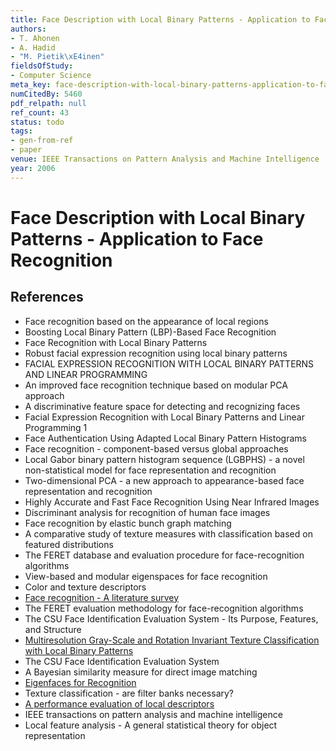 ```yaml
---
title: Face Description with Local Binary Patterns - Application to Face Recognition
authors:
- T. Ahonen
- A. Hadid
- "M. Pietik\xE4inen"
fieldsOfStudy:
- Computer Science
meta_key: face-description-with-local-binary-patterns-application-to-face-recognition
numCitedBy: 5460
pdf_relpath: null
ref_count: 43
status: todo
tags:
- gen-from-ref
- paper
venue: IEEE Transactions on Pattern Analysis and Machine Intelligence
year: 2006
---
```


# Face Description with Local Binary Patterns - Application to Face Recognition

## References

- Face recognition based on the appearance of local regions
- Boosting Local Binary Pattern (LBP)-Based Face Recognition
- Face Recognition with Local Binary Patterns
- Robust facial expression recognition using local binary patterns
- FACIAL EXPRESSION RECOGNITION WITH LOCAL BINARY PATTERNS AND LINEAR PROGRAMMING
- An improved face recognition technique based on modular PCA approach
- A discriminative feature space for detecting and recognizing faces
- Facial Expression Recognition with Local Binary Patterns and Linear Programming 1
- Face Authentication Using Adapted Local Binary Pattern Histograms
- Face recognition - component-based versus global approaches
- Local Gabor binary pattern histogram sequence (LGBPHS) - a novel non-statistical model for face representation and recognition
- Two-dimensional PCA - a new approach to appearance-based face representation and recognition
- Highly Accurate and Fast Face Recognition Using Near Infrared Images
- Discriminant analysis for recognition of human face images
- Face recognition by elastic bunch graph matching
- A comparative study of texture measures with classification based on featured distributions
- The FERET database and evaluation procedure for face-recognition algorithms
- View-based and modular eigenspaces for face recognition
- Color and texture descriptors
- [Face recognition - A literature survey](./face-recognition-a-literature-survey.md)
- The FERET evaluation methodology for face-recognition algorithms
- The CSU Face Identification Evaluation System - Its Purpose, Features, and Structure
- [Multiresolution Gray-Scale and Rotation Invariant Texture Classification with Local Binary Patterns](./multiresolution-gray-scale-and-rotation-invariant-texture-classification-with-local-binary-patterns.md)
- The CSU Face Identification Evaluation System
- A Bayesian similarity measure for direct image matching
- [Eigenfaces for Recognition](./eigenfaces-for-recognition.md)
- Texture classification - are filter banks necessary?
- [A performance evaluation of local descriptors](./a-performance-evaluation-of-local-descriptors.md)
- IEEE transactions on pattern analysis and machine intelligence
- Local feature analysis - A general statistical theory for object representation
